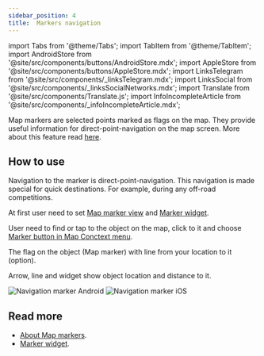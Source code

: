 ```yaml
---
sidebar_position: 4
title:  Markers navigation
---
```


import Tabs from '@theme/Tabs';
import TabItem from '@theme/TabItem';
import AndroidStore from '@site/src/components/buttons/AndroidStore.mdx';
import AppleStore from '@site/src/components/buttons/AppleStore.mdx';
import LinksTelegram from '@site/src/components/_linksTelegram.mdx';
import LinksSocial from '@site/src/components/_linksSocialNetworks.mdx';
import Translate from '@site/src/components/Translate.js';
import InfoIncompleteArticle from '@site/src/components/_infoIncompleteArticle.mdx';

<InfoIncompleteArticle/>

Map markers are selected points marked as flags on the map. They provide useful information for direct-point-navigation on the map screen. More about this feature read [here](/docs/documentation/personal/markers).

## How to use

Navigation to the marker is direct-point-navigation. This navigation is made special for quick destinations. For example, during any off-road competitions.

At first user need to set [Map marker view](/docs/documentation/personal/markers) and [Marker widget](/docs/documentation/widgets/markers).

User need to find or tap to the object on the map, click to it and choose [Marker button in Map Conctext menu](/docs/documentation/map/map-context-menu#add--edit-marker).

The flag on the object (Map marker) with line from your location to it (option).

Arrow, line and widget show object location and distance to it.

![Navigation marker Android](@site/static/img/navigation/marker/navigation_marker_android.png) ![Navigation marker iOS](@site/static/img/navigation/marker/navigation_marker_ios.png)


## Read more

- [About Map markers](/docs/documentation/personal/markers).
- [Marker widget](/docs/documentation/widgets/markers).